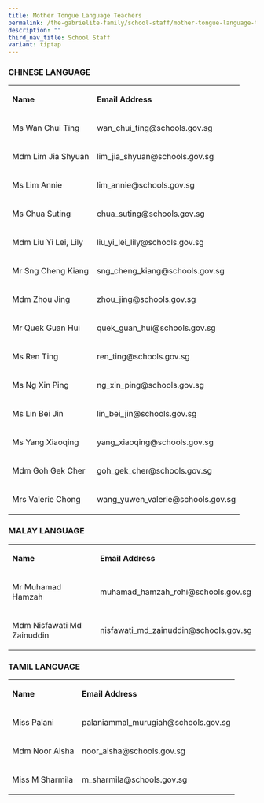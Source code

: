 ```yaml
---
title: Mother Tongue Language Teachers
permalink: /the-gabrielite-family/school-staff/mother-tongue-language-teachers/
description: ""
third_nav_title: School Staff
variant: tiptap
---
```

<h3>CHINESE LANGUAGE</h3>
<table style="minWidth: 50px">
<colgroup>
<col>
<col>
</colgroup>
<tbody>
<tr>
<td rowspan="1" colspan="1">
<p><strong>Name</strong>
</p>
</td>
<td rowspan="1" colspan="1">
<p><strong>Email Address</strong>
</p>
</td>
</tr>
<tr>
<td rowspan="1" colspan="1">
<p>Ms Wan Chui Ting</p>
</td>
<td rowspan="1" colspan="1">
<p>wan_chui_ting@schools.gov.sg</p>
</td>
</tr>
<tr>
<td rowspan="1" colspan="1">
<p>Mdm Lim Jia Shyuan</p>
</td>
<td rowspan="1" colspan="1">
<p>lim_jia_shyuan@schools.gov.sg</p>
</td>
</tr>
<tr>
<td rowspan="1" colspan="1">
<p>Ms Lim Annie</p>
</td>
<td rowspan="1" colspan="1">
<p>lim_annie@schools.gov.sg</p>
</td>
</tr>
<tr>
<td rowspan="1" colspan="1">
<p>Ms Chua Suting</p>
</td>
<td rowspan="1" colspan="1">
<p>chua_suting@schools.gov.sg</p>
</td>
</tr>
<tr>
<td rowspan="1" colspan="1">
<p>Mdm Liu Yi Lei, Lily</p>
</td>
<td rowspan="1" colspan="1">
<p>liu_yi_lei_lily@schools.gov.sg</p>
</td>
</tr>
<tr>
<td rowspan="1" colspan="1">
<p>Mr Sng Cheng Kiang</p>
</td>
<td rowspan="1" colspan="1">
<p>sng_cheng_kiang@schools.gov.sg</p>
</td>
</tr>
<tr>
<td rowspan="1" colspan="1">
<p>Mdm Zhou Jing</p>
</td>
<td rowspan="1" colspan="1">
<p>zhou_jing@schools.gov.sg</p>
</td>
</tr>
<tr>
<td rowspan="1" colspan="1">
<p>Mr Quek Guan Hui</p>
</td>
<td rowspan="1" colspan="1">
<p>quek_guan_hui@schools.gov.sg</p>
</td>
</tr>
<tr>
<td rowspan="1" colspan="1">
<p>Ms Ren Ting</p>
</td>
<td rowspan="1" colspan="1">
<p>ren_ting@schools.gov.sg</p>
</td>
</tr>
<tr>
<td rowspan="1" colspan="1">
<p>Ms Ng Xin Ping</p>
</td>
<td rowspan="1" colspan="1">
<p>ng_xin_ping@schools.gov.sg</p>
</td>
</tr>
<tr>
<td rowspan="1" colspan="1">
<p>Ms Lin Bei Jin</p>
</td>
<td rowspan="1" colspan="1">
<p>lin_bei_jin@schools.gov.sg</p>
</td>
</tr>
<tr>
<td rowspan="1" colspan="1">
<p>Ms Yang Xiaoqing</p>
</td>
<td rowspan="1" colspan="1">
<p>yang_xiaoqing@schools.gov.sg</p>
</td>
</tr>
<tr>
<td rowspan="1" colspan="1">
<p>Mdm Goh Gek Cher</p>
</td>
<td rowspan="1" colspan="1">
<p>goh_gek_cher@schools.gov.sg</p>
</td>
</tr>
<tr>
<td rowspan="1" colspan="1">
<p>Mrs Valerie Chong</p>
</td>
<td rowspan="1" colspan="1">
<p>wang_yuwen_valerie@schools.gov.sg</p>
</td>
</tr>
</tbody>
</table>
<h3>MALAY LANGUAGE</h3>
<table style="minWidth: 50px">
<colgroup>
<col>
<col>
</colgroup>
<tbody>
<tr>
<td rowspan="1" colspan="1">
<p><strong>Name</strong>
</p>
</td>
<td rowspan="1" colspan="1">
<p><strong>Email Address</strong>
</p>
</td>
</tr>
<tr>
<td rowspan="1" colspan="1">
<p>Mr Muhamad Hamzah</p>
</td>
<td rowspan="1" colspan="1">
<p>muhamad_hamzah_rohi@schools.gov.sg</p>
</td>
</tr>
<tr>
<td rowspan="1" colspan="1">
<p>Mdm Nisfawati Md Zainuddin</p>
</td>
<td rowspan="1" colspan="1">
<p>nisfawati_md_zainuddin@schools.gov.sg</p>
</td>
</tr>
</tbody>
</table>
<h3>TAMIL LANGUAGE</h3>
<table style="minWidth: 50px">
<colgroup>
<col>
<col>
</colgroup>
<tbody>
<tr>
<td rowspan="1" colspan="1">
<p><strong>Name</strong>
</p>
</td>
<td rowspan="1" colspan="1">
<p><strong>Email Address</strong>
</p>
</td>
</tr>
<tr>
<td rowspan="1" colspan="1">
<p>Miss Palani</p>
</td>
<td rowspan="1" colspan="1">
<p>palaniammal_murugiah@schools.gov.sg</p>
</td>
</tr>
<tr>
<td rowspan="1" colspan="1">
<p>Mdm Noor Aisha</p>
</td>
<td rowspan="1" colspan="1">
<p>noor_aisha@schools.gov.sg</p>
</td>
</tr>
<tr>
<td rowspan="1" colspan="1">
<p>Miss M Sharmila</p>
</td>
<td rowspan="1" colspan="1">
<p>m_sharmila@schools.gov.sg</p>
</td>
</tr>
</tbody>
</table>
<p></p>